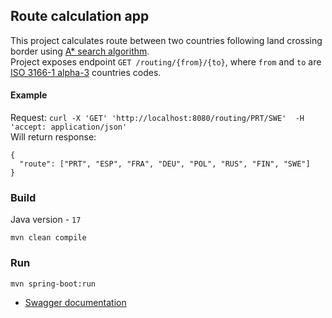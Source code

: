 ## Route calculation app
This project calculates route between two countries following land crossing border using [A* search algorithm](https://en.wikipedia.org/wiki/A*_search_algorithm).<br>
Project exposes endpoint `GET /routing/{from}/{to}`, where `from` and `to` are [ISO 3166-1 alpha-3](https://en.wikipedia.org/wiki/ISO_3166-1_alpha-3) countries codes.<br>
#### Example
Request: `curl -X 'GET' 'http://localhost:8080/routing/PRT/SWE'  -H 'accept: application/json' `<br>
Will return response: 
```
{
  "route": ["PRT", "ESP", "FRA", "DEU", "POL", "RUS", "FIN", "SWE"]
}
```
### Build
Java version - `17`
```
mvn clean compile
```

### Run
```
mvn spring-boot:run
```
* [Swagger documentation](http://localhost:8080/swagger-ui/index.html)
